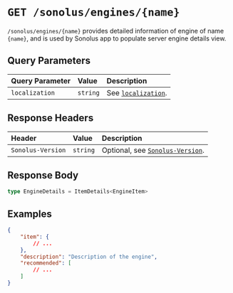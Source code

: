 # `GET /sonolus/engines/{name}`

`/sonolus/engines/{name}` provides detailed information of engine of name `{name}`, and is used by Sonolus app to populate server engine details view.

## Query Parameters

| Query Parameter | Value    | Description                                                |
| :-------------- | :------- | :--------------------------------------------------------- |
| `localization`  | `string` | See [`localization`](../query-parameters/localization.md). |

## Response Headers

| Header            | Value    | Description                                                       |
| :---------------- | :------- | :---------------------------------------------------------------- |
| `Sonolus-Version` | `string` | Optional, see [`Sonolus-Version`](../headers/sonolus-version.md). |

## Response Body

```ts
type EngineDetails = ItemDetails<EngineItem>
```

## Examples

```json
{
    "item": {
        // ...
    },
    "description": "Description of the engine",
    "recommended": [
        // ...
    ]
}
```
